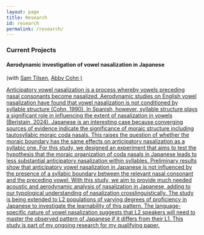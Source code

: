 ```yaml
---
layout: page
title: Research
id: research
permalink: /research/
---
```


### Current Projects

#### Aerodynamic investigation of vowel nasalization in Japanese 

(with <a target="_blank" rel="noopener" href="https://linguistics.cornell.edu/samuel-tilsen">Sam Tilsen</a>, <a target="_blank" rel="noopener" href="https://linguistics.cornell.edu/abigail-c-cohn">Abby Cohn )

Anticipatory vowel nasalization is a process whereby vowels preceding nasal consonants become nasalized. Aerodynamic studies on English vowel nasalization have found that vowel nasalization is not conditioned by syllable structure (Cohn, 1990). In Spanish, however, syllable structure plays a significant role in influencing the extent of nasalization in vowels (Beristain, 2024). Japanese is an interesting case because converging sources of evidence indicate the significance of moraic structure including tautosyllabic moraic coda nasals. This raises the question of whether the moraic boundary has the same effects on anticipatory nasalization as a syllabic one. For this study, we designed an experiment that aims to test the hypothesis that the moraic organization of coda nasals in Japanese leads to less substantial anticipatory nasalization within syllables. Preliminary results show that anticipatory vowel nasalization in Japanese is not influenced by the presence of a syllabic boundary between the relevant nasal consonant and the preceding vowel. With this study, we aim to provide much needed acoustic and aerodynamic analysis of nasalization in Japanese, adding to our typological understanding of nasalization crosslinguistically. The study is being extended to L2 populations of varying degrees of proficiency in Japanese to investigate the learnability of this pattern. The language-specific nature of vowel nasalization suggests that L2 speakers will need to master the observed pattern of Japanese if it differs from their L1. This study is part of my ongoing research for my qualifying paper.
